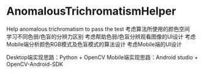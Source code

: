 # AnomalousTrichromatismHelper
Help anomalous trichromatism to pass the test
考虑算法所使用的颜色空间  
学习不同色弱/色盲的分辨力区别
考虑帮助色弱/色盲分辨观看图像的UI设计
考虑Mobile端分析颜色RGB模式及色盲模式的算法设计
考虑Mobile端的UI设计  

Desktop端实现思路：Python + OpenCV
Mobile端实现思路：Android studio + OpenCV-Android-SDK

